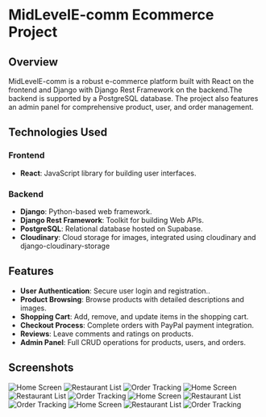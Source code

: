 # MidLevelE-comm  Ecommerce Project

## Overview

MidLevelE-comm  is a robust e-commerce platform built with React on the frontend and Django with Django Rest Framework on the backend.The backend is supported by a PostgreSQL database. The project also features an admin panel for comprehensive product, user, and order management.

## Technologies Used

### Frontend

- **React**: JavaScript library for building user interfaces.


### Backend

- **Django**: Python-based web framework.
- **Django Rest Framework**: Toolkit for building Web APIs.
- **PostgreSQL**: Relational database hosted on Supabase.
- **Cloudinary**: Cloud storage for images, integrated using cloudinary and django-cloudinary-storage

## Features

- **User Authentication**: Secure user login and registration..
- **Product Browsing**: Browse products with detailed descriptions and images.
- **Shopping Cart**:  Add, remove, and update items in the shopping cart.
- **Checkout Process**:  Complete orders with PayPal payment integration.
- **Reviews**:  Leave comments and ratings on products.
- **Admin Panel**: Full CRUD operations for products, users, and orders.
## Screenshots

![Home Screen](images/1.png)
![Restaurant List](images/2.png)
![Order Tracking](images/3.png)
![Home Screen](images/4.png)
![Restaurant List](images/5.png)
![Order Tracking](images/6.png)
![Home Screen](images/7.png)
![Restaurant List](images/8.png)
![Order Tracking](images/9.png)
![Home Screen](images/10.png)
![Restaurant List](images/11.png)
![Order Tracking](images/12.png)
